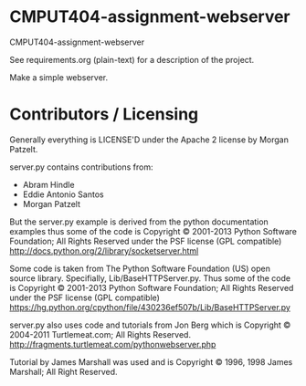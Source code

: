 CMPUT404-assignment-webserver
=============================

CMPUT404-assignment-webserver

See requirements.org (plain-text) for a description of the project.

Make a simple webserver.

Contributors / Licensing
========================

Generally everything is LICENSE'D under the Apache 2 license by Morgan Patzelt.

server.py contains contributions from:

* Abram Hindle
* Eddie Antonio Santos
* Morgan Patzelt

But the server.py example is derived from the python documentation
examples thus some of the code is Copyright © 2001-2013 Python
Software Foundation; All Rights Reserved under the PSF license (GPL
compatible) http://docs.python.org/2/library/socketserver.html

Some code is taken from The Python Software Foundation (US) open
source library. Specifially, Lib/BaseHTTPServer.py. Thus some of the
code is Copyright © 2001-2013 Python
Software Foundation; All Rights Reserved under the PSF license (GPL
compatible) https://hg.python.org/cpython/file/430236ef507b/Lib/BaseHTTPServer.py

server.py also uses code and tutorials from Jon Berg which is Copyright © 2004-2011 
Turtlemeat.com; All Rights Reserved. http://fragments.turtlemeat.com/pythonwebserver.php

Tutorial by James Marshall was used and is Copyright © 1996, 1998 James Marshall; 
All Right Reserved.

